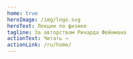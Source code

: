 ```yaml
---
home: true
heroImage: /img/logo.svg
heroText: Лекции по физике
tagline: За авторством Ричарда Фейнмана
actionText: Читать →
actionLink: /ru/home/
---
```

